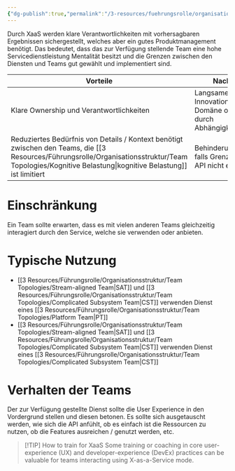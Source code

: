 ```yaml
---
{"dg-publish":true,"permalink":"/3-resources/fuehrungsrolle/organisationsstruktur/team-topologies/x-as-a-service/","created":"2024-04-28T15:25:20.811+02:00","updated":"2024-04-28T16:59:41.813+02:00"}
---
```



Durch XaaS werden klare Verantwortlichkeiten mit vorhersagbaren Ergebnissen sichergestellt, welches aber ein gutes Produktmanagement benötigt.
Das bedeutet, dass das zur Verfügung stellende Team eine hohe Servicedienstleistung Mentalität besitzt und die Grenzen zwischen den Diensten und Teams gut gewählt und implementiert sind.

| Vorteile                                                                                                       | Nachteile                                                          |
| -------------------------------------------------------------------------------------------------------------- | ------------------------------------------------------------------ |
| Klare Ownership und Verantwortlichkeiten                                                                       | Langsamere Innovation in der Domäne oder API, durch Abhängigkeiten |
| Reduziertes Bedürfnis von Details / Kontext benötigt zwischen den Teams, die [[3 Resources/Führungsrolle/Organisationsstruktur/Team Topologies/Kognitive Belastung\|kognitive Belastung]] ist limitiert | Behinderungsgefahr, falls Grenzen oder API nicht effektiv.         |

# Einschränkung

Ein Team sollte erwarten, dass es mit vielen anderen Teams gleichzeitig interagiert durch den Service, welche sie verwenden oder anbieten.

# Typische Nutzung

- [[3 Resources/Führungsrolle/Organisationsstruktur/Team Topologies/Stream-aligned Team\|SAT]] und [[3 Resources/Führungsrolle/Organisationsstruktur/Team Topologies/Complicated Subsystem Team\|CST]] verwenden Dienst eines [[3 Resources/Führungsrolle/Organisationsstruktur/Team Topologies/Platform Team\|PT]]
- [[3 Resources/Führungsrolle/Organisationsstruktur/Team Topologies/Stream-aligned Team\|SAT]] und [[3 Resources/Führungsrolle/Organisationsstruktur/Team Topologies/Complicated Subsystem Team\|CST]] verwenden Dienst eines [[3 Resources/Führungsrolle/Organisationsstruktur/Team Topologies/Complicated Subsystem Team\|CST]]

# Verhalten der Teams

Der zur Verfügung gestellte Dienst sollte die User Experience in den Vordergrund stellen und diesen betonen. Es sollte sich ausgetauscht werden, wie sich die API anfühlt, ob es einfach ist die Ressourcen zu nutzen, ob die Features ausreichen / genutzt werden, etc.

> [!TIP] How to train for XaaS
> Some training or coaching in core user-experience (UX) and developer-experience (DevEx) practices can be valuable for teams interacting using X-as-a-Service mode.
